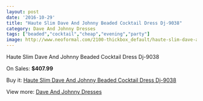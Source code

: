 ```yaml
---
layout: post
date: '2016-10-29'
title: "Haute Slim Dave And Johnny Beaded Cocktail Dress Dj-9038"
category: Dave And Johnny Dresses
tags: ["beaded","cocktail","cheap","evening","party"]
image: http://www.neoformal.com/2100-thickbox_default/haute-slim-dave-and-johnny-beaded-cocktail-dress-dj-9038.jpg
---
```

Haute Slim Dave And Johnny Beaded Cocktail Dress Dj-9038

On Sales: **$407.99**
<a href="https://www.neoformal.com/en/dave-and-johnny-dresses/772-haute-slim-dave-and-johnny-beaded-cocktail-dress-dj-9038.html"><amp-img layout="responsive" width="600" height="600" src="//www.neoformal.com/2100-thickbox_default/haute-slim-dave-and-johnny-beaded-cocktail-dress-dj-9038.jpg" alt="Haute Slim Dave And Johnny Beaded Cocktail Dress Dj-9038 0" /></a>
<a href="https://www.neoformal.com/en/dave-and-johnny-dresses/772-haute-slim-dave-and-johnny-beaded-cocktail-dress-dj-9038.html"><amp-img layout="responsive" width="600" height="600" src="//www.neoformal.com/2101-thickbox_default/haute-slim-dave-and-johnny-beaded-cocktail-dress-dj-9038.jpg" alt="Haute Slim Dave And Johnny Beaded Cocktail Dress Dj-9038 1" /></a>
<a href="https://www.neoformal.com/en/dave-and-johnny-dresses/772-haute-slim-dave-and-johnny-beaded-cocktail-dress-dj-9038.html"><amp-img layout="responsive" width="600" height="600" src="//www.neoformal.com/2102-thickbox_default/haute-slim-dave-and-johnny-beaded-cocktail-dress-dj-9038.jpg" alt="Haute Slim Dave And Johnny Beaded Cocktail Dress Dj-9038 2" /></a>
<a href="https://www.neoformal.com/en/dave-and-johnny-dresses/772-haute-slim-dave-and-johnny-beaded-cocktail-dress-dj-9038.html"><amp-img layout="responsive" width="600" height="600" src="//www.neoformal.com/2103-thickbox_default/haute-slim-dave-and-johnny-beaded-cocktail-dress-dj-9038.jpg" alt="Haute Slim Dave And Johnny Beaded Cocktail Dress Dj-9038 3" /></a>
<a href="https://www.neoformal.com/en/dave-and-johnny-dresses/772-haute-slim-dave-and-johnny-beaded-cocktail-dress-dj-9038.html"><amp-img layout="responsive" width="600" height="600" src="//www.neoformal.com/2104-thickbox_default/haute-slim-dave-and-johnny-beaded-cocktail-dress-dj-9038.jpg" alt="Haute Slim Dave And Johnny Beaded Cocktail Dress Dj-9038 4" /></a>

Buy it: [Haute Slim Dave And Johnny Beaded Cocktail Dress Dj-9038](https://www.neoformal.com/en/dave-and-johnny-dresses/772-haute-slim-dave-and-johnny-beaded-cocktail-dress-dj-9038.html "Haute Slim Dave And Johnny Beaded Cocktail Dress Dj-9038")

View more: [Dave And Johnny Dresses](https://www.neoformal.com/en/9-dave-and-johnny-dresses "Dave And Johnny Dresses")